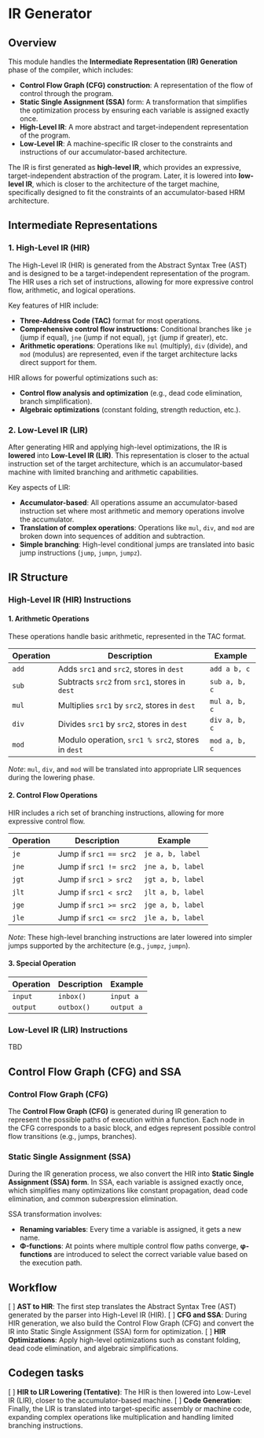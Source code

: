 # IR Generator

## Overview

This module handles the **Intermediate Representation (IR) Generation** phase of the compiler, which includes:
- **Control Flow Graph (CFG) construction**: A representation of the flow of control through the program.
- **Static Single Assignment (SSA)** form: A transformation that simplifies the optimization process by ensuring each variable is assigned exactly once.
- **High-Level IR**: A more abstract and target-independent representation of the program.
- **Low-Level IR**: A machine-specific IR closer to the constraints and instructions of our accumulator-based architecture.

The IR is first generated as **high-level IR**, which provides an expressive, target-independent abstraction of the program. Later, it is lowered into **low-level IR**, which is closer to the architecture of the target machine, specifically designed to fit the constraints of an accumulator-based HRM architecture.

## Intermediate Representations

### 1. **High-Level IR (HIR)**

The High-Level IR (HIR) is generated from the Abstract Syntax Tree (AST) and is designed to be a target-independent representation of the program. The HIR uses a rich set of instructions, allowing for more expressive control flow, arithmetic, and logical operations.

Key features of HIR include:
- **Three-Address Code (TAC)** format for most operations.
- **Comprehensive control flow instructions**: Conditional branches like `je` (jump if equal), `jne` (jump if not equal), `jgt` (jump if greater), etc.
- **Arithmetic operations**: Operations like `mul` (multiply), `div` (divide), and `mod` (modulus) are represented, even if the target architecture lacks direct support for them.

HIR allows for powerful optimizations such as:
- **Control flow analysis and optimization** (e.g., dead code elimination, branch simplification).
- **Algebraic optimizations** (constant folding, strength reduction, etc.).

### 2. **Low-Level IR (LIR)**

After generating HIR and applying high-level optimizations, the IR is **lowered** into **Low-Level IR (LIR)**. This representation is closer to the actual instruction set of the target architecture, which is an accumulator-based machine with limited branching and arithmetic capabilities.

Key aspects of LIR:
- **Accumulator-based**: All operations assume an accumulator-based instruction set where most arithmetic and memory operations involve the accumulator.
- **Translation of complex operations**: Operations like `mul`, `div`, and `mod` are broken down into sequences of addition and subtraction.
- **Simple branching**: High-level conditional jumps are translated into basic jump instructions (`jump`, `jumpn`, `jumpz`).

## IR Structure

### High-Level IR (HIR) Instructions

#### 1. **Arithmetic Operations**
These operations handle basic arithmetic, represented in the TAC format.

| Operation | Description                         | Example          |
|-----------|-------------------------------------|------------------|
| `add`     | Adds `src1` and `src2`, stores in `dest` | `add a b, c`    |
| `sub`     | Subtracts `src2` from `src1`, stores in `dest` | `sub a, b, c`    |
| `mul`     | Multiplies `src1` by `src2`, stores in `dest` | `mul a, b, c`    |
| `div`     | Divides `src1` by `src2`, stores in `dest` | `div a, b, c`    |
| `mod`     | Modulo operation, `src1 % src2`, stores in `dest` | `mod a, b, c`    |

*Note*: `mul`, `div`, and `mod` will be translated into appropriate LIR sequences during the lowering phase.

#### 2. **Control Flow Operations**
HIR includes a rich set of branching instructions, allowing for more expressive control flow.

| Operation  | Description                                                | Example               |
|------------|------------------------------------------------------------|-----------------------|
| `je`       | Jump if `src1 == src2`                                     | `je a, b, label`      |
| `jne`      | Jump if `src1 != src2`                                     | `jne a, b, label`     |
| `jgt`      | Jump if `src1 > src2`                                      | `jgt a, b, label`     |
| `jlt`      | Jump if `src1 < src2`                                      | `jlt a, b, label`     |
| `jge`      | Jump if `src1 >= src2`                                     | `jge a, b, label`     |
| `jle`      | Jump if `src1 <= src2`                                     | `jle a, b, label`     |

*Note*: These high-level branching instructions are later lowered into simpler jumps supported by the architecture (e.g., `jumpz`, `jumpn`).

#### 3. **Special Operation**

| Operation  | Description                                                | Example               |
|------------|------------------------------------------------------------|-----------------------|
| `input`    | `inbox()`                                                  | `input a`      |
| `output`   | `outbox()`                                                 | `output a`     |


### Low-Level IR (LIR) Instructions

TBD

## Control Flow Graph (CFG) and SSA

### Control Flow Graph (CFG)
The **Control Flow Graph (CFG)** is generated during IR generation to represent the possible paths of execution within a function. Each node in the CFG corresponds to a basic block, and edges represent possible control flow transitions (e.g., jumps, branches).

### Static Single Assignment (SSA)
During the IR generation process, we also convert the HIR into **Static Single Assignment (SSA) form**. In SSA, each variable is assigned exactly once, which simplifies many optimizations like constant propagation, dead code elimination, and common subexpression elimination.

SSA transformation involves:
- **Renaming variables**: Every time a variable is assigned, it gets a new name.
- **Φ-functions**: At points where multiple control flow paths converge, **φ-functions** are introduced to select the correct variable value based on the execution path.

## Workflow

[ ] **AST to HIR**: The first step translates the Abstract Syntax Tree (AST) generated by the parser into High-Level IR (HIR).
[ ] **CFG and SSA**: During HIR generation, we also build the Control Flow Graph (CFG) and convert the IR into Static Single Assignment (SSA) form for optimization.
[ ] **HIR Optimizations**: Apply high-level optimizations such as constant folding, dead code elimination, and algebraic simplifications.

## Codegen tasks
[ ] **HIR to LIR Lowering (Tentative)**: The HIR is then lowered into Low-Level IR (LIR), closer to the accumulator-based machine.
[ ] **Code Generation**: Finally, the LIR is translated into target-specific assembly or machine code, expanding complex operations like multiplication and handling limited branching instructions.
